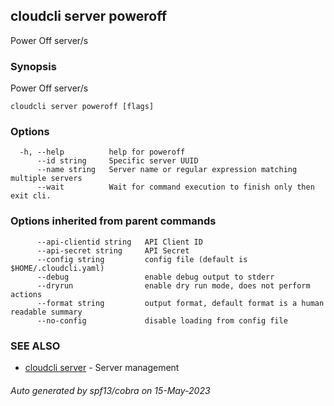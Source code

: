 ## cloudcli server poweroff

Power Off server/s

### Synopsis

Power Off server/s

```
cloudcli server poweroff [flags]
```

### Options

```
  -h, --help          help for poweroff
      --id string     Specific server UUID
      --name string   Server name or regular expression matching multiple servers
      --wait          Wait for command execution to finish only then exit cli.
```

### Options inherited from parent commands

```
      --api-clientid string   API Client ID
      --api-secret string     API Secret
      --config string         config file (default is $HOME/.cloudcli.yaml)
      --debug                 enable debug output to stderr
      --dryrun                enable dry run mode, does not perform actions
      --format string         output format, default format is a human readable summary
      --no-config             disable loading from config file
```

### SEE ALSO

* [cloudcli server](cloudcli_server.md)	 - Server management

###### Auto generated by spf13/cobra on 15-May-2023
